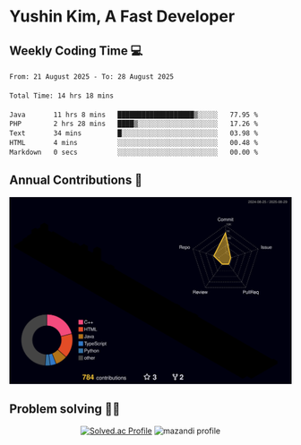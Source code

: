 # Yushin Kim, A Fast Developer

## Weekly Coding Time 💻

<!--START_SECTION:waka-->

```txt
From: 21 August 2025 - To: 28 August 2025

Total Time: 14 hrs 18 mins

Java       11 hrs 8 mins   ███████████████████▒░░░░░   77.95 %
PHP        2 hrs 28 mins   ████▒░░░░░░░░░░░░░░░░░░░░   17.26 %
Text       34 mins         █░░░░░░░░░░░░░░░░░░░░░░░░   03.98 %
HTML       4 mins          ░░░░░░░░░░░░░░░░░░░░░░░░░   00.48 %
Markdown   0 secs          ░░░░░░░░░░░░░░░░░░░░░░░░░   00.00 %
```

<!--END_SECTION:waka-->

## Annual Contributions 🏃

![](./profile-3d-contrib/profile-night-rainbow.svg)

## Problem solving 👨‍💻

<div align="center">

[![Solved.ac Profile](http://mazassumnida.wtf/api/v2/generate_badge?boj=kys010306)](https://solved.ac/kys010306)
![mazandi profile](http://mazandi.herokuapp.com/api?handle=kys010306&theme=dark)

</div>
